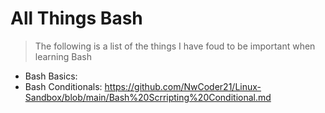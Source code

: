 # All Things Bash

> The following is a list of the things I have foud to be important when learning Bash 

* Bash Basics: 
* Bash Conditionals: https://github.com/NwCoder21/Linux-Sandbox/blob/main/Bash%20Scrripting%20Conditional.md






